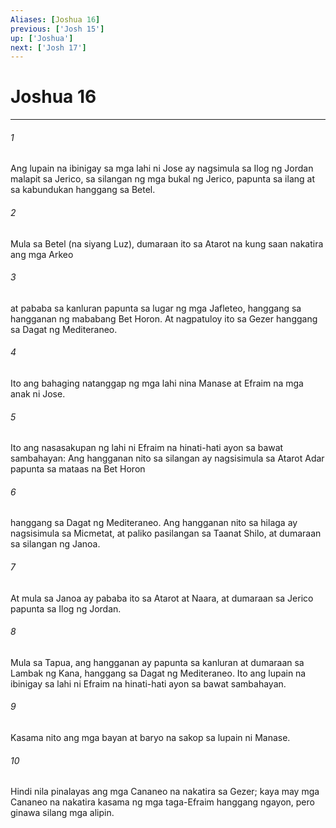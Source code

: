 ```yaml
---
Aliases: [Joshua 16]
previous: ['Josh 15']
up: ['Joshua']
next: ['Josh 17']
---
```

# Joshua 16

***

###### 1
Ang lupain na ibinigay sa mga lahi ni Jose ay nagsimula sa Ilog ng Jordan malapit sa Jerico, sa silangan ng mga bukal ng Jerico, papunta sa ilang at sa kabundukan hanggang sa Betel. 

###### 2
Mula sa Betel (na siyang Luz), dumaraan ito sa Atarot na kung saan nakatira ang mga Arkeo 

###### 3
at pababa sa kanluran papunta sa lugar ng mga Jafleteo, hanggang sa hangganan ng mababang Bet Horon. At nagpatuloy ito sa Gezer hanggang sa Dagat ng Mediteraneo. 

###### 4
Ito ang bahaging natanggap ng mga lahi nina Manase at Efraim na mga anak ni Jose. 

###### 5
Ito ang nasasakupan ng lahi ni Efraim na hinati-hati ayon sa bawat sambahayan: Ang hangganan nito sa silangan ay nagsisimula sa Atarot Adar papunta sa mataas na Bet Horon 

###### 6
hanggang sa Dagat ng Mediteraneo. Ang hangganan nito sa hilaga ay nagsisimula sa Micmetat, at paliko pasilangan sa Taanat Shilo, at dumaraan sa silangan ng Janoa. 

###### 7
At mula sa Janoa ay pababa ito sa Atarot at Naara, at dumaraan sa Jerico papunta sa Ilog ng Jordan. 

###### 8
Mula sa Tapua, ang hangganan ay papunta sa kanluran at dumaraan sa Lambak ng Kana, hanggang sa Dagat ng Mediteraneo. Ito ang lupain na ibinigay sa lahi ni Efraim na hinati-hati ayon sa bawat sambahayan. 

###### 9
Kasama nito ang mga bayan at baryo na sakop sa lupain ni Manase. 

###### 10
Hindi nila pinalayas ang mga Cananeo na nakatira sa Gezer; kaya may mga Cananeo na nakatira kasama ng mga taga-Efraim hanggang ngayon, pero ginawa silang mga alipin.
